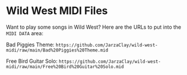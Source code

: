 # Wild West MIDI Files

Want to play some songs in Wild West? Here are the URLs to put into the ``MIDI DATA`` area:

Bad Piggies Theme: ``https://github.com/JarzaClay/wild-west-midi/raw/main/Bad%20Piggies%20Theme.mid``

Free Bird Guitar Solo: ``https://github.com/JarzaClay/wild-west-midi/raw/main/Free%20Bird%20Guitar%20Solo.mid``
